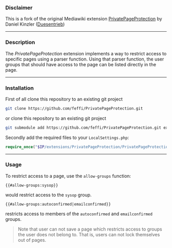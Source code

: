 ### Disclaimer
This is a fork of the original Mediawiki extension <a href="http://www.mediawiki.org/wiki/Extension:PrivatePageProtection">PrivatePageProtection</a> by Daniel Kinzler (<a href="http://www.mediawiki.org/wiki/User:Duesentrieb">Duesentrieb</a>)
___

### Description
The *PrivatePageProtection* extension implements a way to restrict access to specific pages using a parser function. Using that parser function, the user groups that should have access to the page can be listed directly in the page.
___

### Installation
First of all clone this repository to an existing git project

```bash
git clone https://github.com/feffi/PrivatePageProtection.git
```

or clone this repository to an existing git project

```bash
git submodule add https://github.com/feffi/PrivatePageProtection.git extensions/PrivatePageProtection
```

Secondly add the required files to your `LocalSettings.php`:
```php
require_once("$IP/extensions/PrivatePageProtection/PrivatePageProtection.php");
```
___
### Usage
To restrict access to a page, use the `allow-groups` function:

```{{#allow-groups:sysop}}```

would restrict access to the `sysop` group.

```{{#allow-groups:autoconfirmed|emailconfirmed}}```

restricts access to members of the `autoconfirmed` and `emailconfirmed` groups.
> Note that user can not save a page which restricts access to groups the user does not belong to. That is, users can not lock themselves out of pages.
